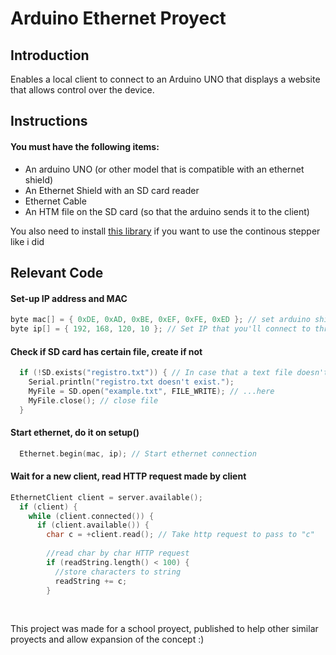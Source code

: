 # Arduino Ethernet Proyect

## Introduction
Enables a local client to connect to an Arduino UNO that displays a website that allows control over the device.
<br>

## Instructions
#### You must have the following items:
- An arduino UNO (or other model that is compatible with an ethernet shield)
- An Ethernet Shield with an SD card reader
- Ethernet Cable
- An HTM file on the SD card (so that the arduino sends it to the client)

You also need to install [this library](https://github.com/bblanchon/ArduinoContinuousStepper "ContinousStepper by bblanchon") if you want to use the continous stepper like i did

## Relevant Code
#### Set-up IP address and MAC

```c++
byte mac[] = { 0xDE, 0xAD, 0xBE, 0xEF, 0xFE, 0xED }; // set arduino shield's MAC address
byte ip[] = { 192, 168, 120, 10 }; // Set IP that you'll connect to through the browser
```
#### Check if SD card has certain file, create if not
```c++
  if (!SD.exists("registro.txt")) { // In case that a text file doesn't exist, create a new file naned whatever you want...
    Serial.println("registro.txt doesn't exist.");
    MyFile = SD.open("example.txt", FILE_WRITE); // ...here
    MyFile.close(); // close file
  }
```
#### Start ethernet, do it on setup()
```c++
  Ethernet.begin(mac, ip); // Start ethernet connection
```
#### Wait for a new client, read HTTP request made by client

```c++
EthernetClient client = server.available();
  if (client) {
    while (client.connected()) {
      if (client.available()) {
        char c = +client.read(); // Take http request to pass to "c"
        
        //read char by char HTTP request
        if (readString.length() < 100) {
          //store characters to string
          readString += c;
        }
  ```
<br>

This project was made for a school proyect, published to help other similar proyects and allow expansion of the concept :)
